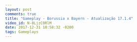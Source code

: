 ```yaml
---
layout: post
comments: true
title: "Gameplay - Borussia x Bayern - Atualização 17.1.4"
video_id: N-8LjzC0RlM
date: 2017-12-31 10:58:32 -0200
tags: Gameplays
---
```


